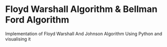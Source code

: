# Floyd Warshall Algorithm & Bellman Ford Algorithm
 Implementation of Floyd Warshall And Johnson Algorithm Using Python and visualising it
